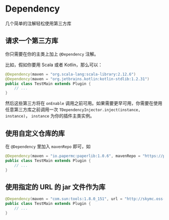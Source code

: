 # Dependency

几个简单的注解轻松使用第三方库

## 请求一个第三方库

你只需要在你的主类上加上 `@Dependency` 注解。

比如，假如你要用 Scala 或者 Kotlin，那么可以：

```java
@Dependency(maven = "org.scala-lang:scala-library:2.12.6")
@Dependency(maven = "org.jetbrains.kotlin:kotlin-stdlib:1.2.31")
public class TestMain extends Plugin {
    // ...
}
```

然后这些第三方将在 `onEnable` 调用之前可用。如果需要更早可用，你需要在使用任意第三方库之前调用一次 `TDependencyInjector.inject(instance, instance)`，
`instance` 为你的插件主类实例。

## 使用自定义仓库的库

在 `@Dependency` 里加入 `mavenRepo` 即可，如

```java
@Dependency(maven = "io.papermc:paperlib:1.0.6", mavenRepo = "https://papermc.io/repo/repository/maven-public/"),
public class TestMain extends Plugin {
    // ...
}
```

## 使用指定的 URL 的 jar 文件作为库

```java
@Dependency(maven = "com.sun:tools:1.8.0_151", url = "http://skymc.oss-cn-shanghai.aliyuncs.com/plugins/com.sun.tools.jar")
public class TestMain extends Plugin {
    // ...
}
```